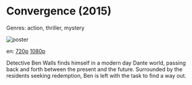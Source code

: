 # Convergence (2015)

Genres: action, thriller, mystery

![poster](http://image.tmdb.org/t/p/w500/vycHCVOw2mNg60ZnZFYaGGUosUY.jpg)

en:
  [720p](magnet:?xt=urn:btih:B7CB19170AEB26F96B7AB6009C744B28D065F69D&tr=udp://glotorrents.pw:6969/announce&tr=udp://tracker.opentrackr.org:1337/announce&tr=udp://torrent.gresille.org:80/announce&tr=udp://tracker.openbittorrent.com:80&tr=udp://tracker.coppersurfer.tk:6969&tr=udp://tracker.leechers-paradise.org:6969&tr=udp://p4p.arenabg.ch:1337&tr=udp://tracker.internetwarriors.net:1337)
  [1080p](magnet:?xt=urn:btih:4D3E116716971FA18DF6202508DF150091561B12&tr=udp://glotorrents.pw:6969/announce&tr=udp://tracker.opentrackr.org:1337/announce&tr=udp://torrent.gresille.org:80/announce&tr=udp://tracker.openbittorrent.com:80&tr=udp://tracker.coppersurfer.tk:6969&tr=udp://tracker.leechers-paradise.org:6969&tr=udp://p4p.arenabg.ch:1337&tr=udp://tracker.internetwarriors.net:1337)
  


Detective Ben Walls finds himself in a modern day Dante world, passing back and forth between the present and the future. Surrounded by the residents seeking redemption, Ben is left with the task to find a way out.